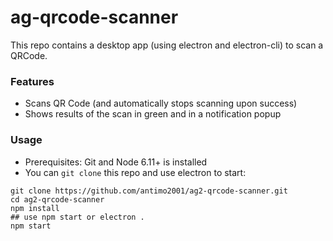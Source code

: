 # ag-qrcode-scanner
This repo contains a desktop app (using electron and electron-cli) to scan a QRCode.

### Features
* Scans QR Code (and automatically stops scanning upon success)
* Shows results of the scan in green and in a notification popup

### Usage
* Prerequisites: Git and Node 6.11+ is installed
* You can `git clone` this repo and use electron to start:
```
git clone https://github.com/antimo2001/ag2-qrcode-scanner.git
cd ag2-qrcode-scanner
npm install
## use npm start or electron .
npm start
```
